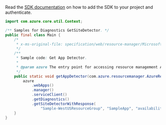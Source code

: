 Read the [SDK documentation](https://github.com/Azure/azure-sdk-for-java/blob/azure-resourcemanager_2.15.0/sdk/resourcemanager/azure-resourcemanager/README.md) on how to add the SDK to your project and authenticate.

```java
import com.azure.core.util.Context;

/** Samples for Diagnostics GetSiteDetector. */
public final class Main {
    /*
     * x-ms-original-file: specification/web/resource-manager/Microsoft.Web/stable/2021-03-01/examples/Diagnostics_GetSiteDetector.json
     */
    /**
     * Sample code: Get App Detector.
     *
     * @param azure The entry point for accessing resource management APIs in Azure.
     */
    public static void getAppDetector(com.azure.resourcemanager.AzureResourceManager azure) {
        azure
            .webApps()
            .manager()
            .serviceClient()
            .getDiagnostics()
            .getSiteDetectorWithResponse(
                "Sample-WestUSResourceGroup", "SampleApp", "availability", "sitecrashes", Context.NONE);
    }
}
```
